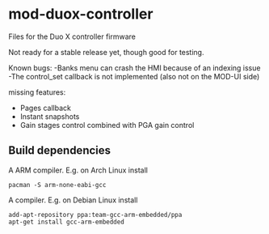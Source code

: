 # mod-duox-controller

Files for the Duo X controller firmware

Not ready for a stable release yet, though good for testing.

Known bugs:
-Banks menu can crash the HMI because of an indexing issue 
-The control_set callback is not implemented (also not on the MOD-UI side)

missing features:
- Pages callback
- Instant snapshots
- Gain stages control combined with PGA gain control

## Build dependencies

A ARM compiler. E.g. on Arch Linux install
```
pacman -S arm-none-eabi-gcc
```
A  compiler. E.g. on Debian Linux install
```
add-apt-repository ppa:team-gcc-arm-embedded/ppa
apt-get install gcc-arm-embedded
```